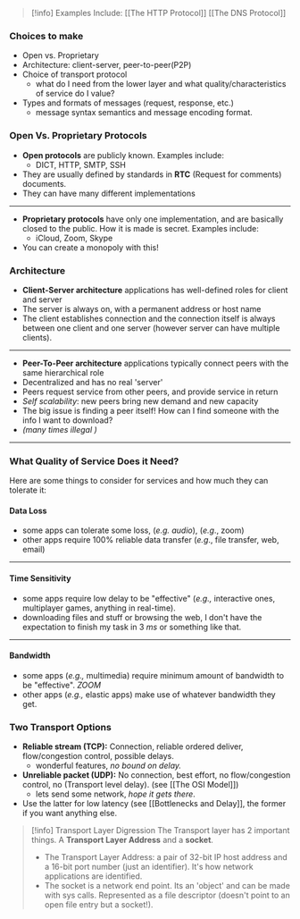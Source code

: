 >[!info] Examples Include:
>[[The HTTP Protocol]]
>[[The DNS Protocol]]

### Choices to make
- Open vs. Proprietary
- Architecture: client-server, peer-to-peer(P2P)
- Choice of transport protocol
	- what do I need from the lower layer and what quality/characteristics of service do I value?
- Types and formats of messages (request, response, etc.)
	- message syntax semantics and message encoding format.

### Open Vs. Proprietary Protocols
- **Open protocols** are publicly known. Examples include:
	- DICT, HTTP, SMTP, SSH
- They are usually defined by standards in **RTC** (Request for comments) documents.
- They can have many different implementations
--- 
- **Proprietary protocols** have only one implementation, and are basically closed to the public. How it is made is secret. Examples include:
	- iCloud, Zoom, Skype
- You can create a monopoly with this!
### Architecture
- **Client-Server architecture** applications has well-defined roles for client and server
- The server is always on, with a permanent address or host name
- The client establishes connection and the connection itself is always between one client and one server (however server can have multiple clients).
---
- **Peer-To-Peer architecture** applications typically connect peers with the same hierarchical role
- Decentralized and has no real 'server'
- Peers request service from other peers, and provide service in return
- *Self scalability*: new peers bring new demand and new capacity
- The big issue is finding a peer itself! How can I find someone with the info I want to download?
- *(many times illegal )*
- ---

### What Quality of Service Does it Need?
Here are some things to consider for services and how much they can tolerate it:
#### Data Loss
- some apps can tolerate some loss, (*e.g. audio*), (*e.g*., zoom)
- other apps require 100% reliable data transfer (*e.g*., file transfer, web, email)
--- 
#### Time Sensitivity
- some apps require low delay to be "effective" (*e.g.,* interactive ones, multiplayer games, anything in real-time).
- downloading files and stuff or browsing the web, I don't have the expectation to finish my task in 3 $ms$ or something like that.
---
#### Bandwidth
- some apps (*e.g.,* multimedia) require minimum amount of bandwidth to be "effective". *ZOOM*
- other apps (*e.g.,* elastic apps) make use of whatever bandwidth they get.


### Two Transport Options
- **Reliable stream (TCP):** Connection, reliable ordered deliver, flow/congestion control, possible delays. 
	- wonderful features, *no bound on delay.*
- **Unreliable packet (UDP):** No connection, best effort, no flow/congestion control, no (Transport level  delay). (see [[The OSI Model]]) 
	- lets send some network, *hope it gets there*. 
- Use the latter for low latency (see [[Bottlenecks and Delay]], the former if you want anything else.

> [!info] Transport Layer Digression
> The Transport layer has 2 important things. A **Transport Layer Address** and a **socket**.
> - The Transport Layer Address: a pair of 32-bit IP host address and a 16-bit port number (just an identifier). It's how network applications are identified.
> - The socket is a network end point. Its an 'object' and can be made with sys calls. Represented as a file descriptor (doesn't point to an open file entry but a socket!).
> 